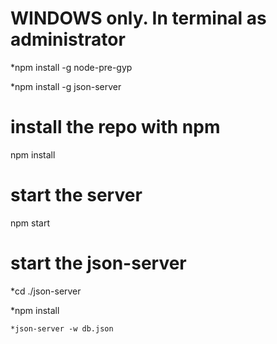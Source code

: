 # WINDOWS only. In terminal as administrator
*npm install -g node-pre-gyp

*npm install -g json-server

# install the repo with npm
npm install

# start the server
npm start

# start the json-server
*cd ./json-server

   *npm install
   
    *json-server -w db.json